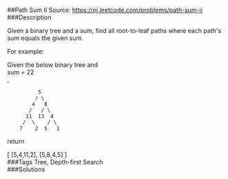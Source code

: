 ##Path Sum II
Source: https://oj.leetcode.com/problems/path-sum-ii  
###Description

                

Given a binary tree and a sum, find all root-to-leaf paths where each path's sum equals the given sum.
  


For example:  

Given the below binary tree and   
sum = 22  
,
  

              5
             / \
            4   8
           /   / \
          11  13  4
         /  \    / \
        7    2  5   1
  


  

return  

  

[
   [5,4,11,2],
   [5,8,4,5]
]  
###Tags
Tree, Depth-first Search  
###Solutions
